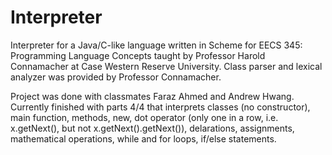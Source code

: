 # Interpreter

Interpreter for a Java/C-like language written in Scheme for EECS 345: Programming Language Concepts taught by Professor Harold Connamacher at Case Western Reserve University.  Class parser and lexical analyzer was provided by Professor Connamacher.

Project was done with classmates Faraz Ahmed and Andrew Hwang.  Currently finished with parts 4/4 that interprets classes (no constructor), main function, methods, new, dot operator (only one in a row, i.e. x.getNext(), but not x.getNext().getNext()), delarations, assignments, mathematical operations, while and for loops, if/else statements.  
